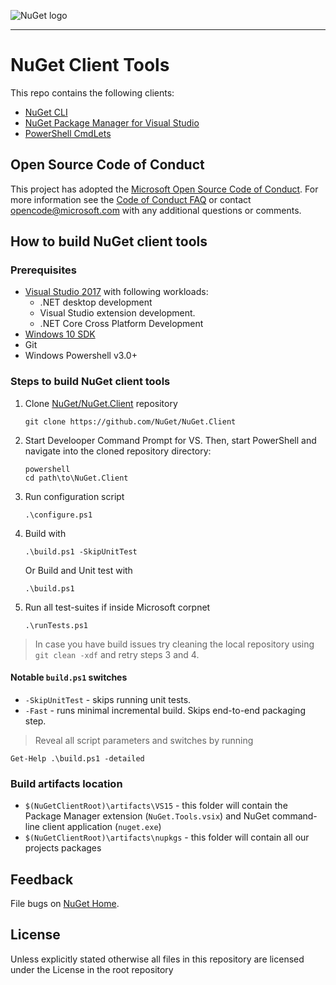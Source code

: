 ﻿![NuGet logo](https://raw.githubusercontent.com/NuGet/Home/dev/resources/nuget.png)

-----

# NuGet Client Tools

This repo contains the following clients:
  * [NuGet CLI](https://docs.microsoft.com/nuget/tools/nuget-exe-cli-reference)
  * [NuGet Package Manager for Visual Studio](https://docs.microsoft.com/nuget/tools/package-manager-ui)
  * [PowerShell CmdLets](https://docs.microsoft.com/nuget/tools/powershell-reference)

## Open Source Code of Conduct

This project has adopted the [Microsoft Open Source Code of Conduct](https://opensource.microsoft.com/codeofconduct/). For more information see the [Code of Conduct FAQ](https://opensource.microsoft.com/codeofconduct/faq/) or contact [opencode@microsoft.com](mailto:opencode@microsoft.com) with any additional questions or comments.

## How to build NuGet client tools

### Prerequisites
- [Visual Studio 2017](https://www.visualstudio.com)
  with following workloads:
    - .NET desktop development
    - Visual Studio extension development.
    - .NET Core Cross Platform Development
- [Windows 10 SDK](https://dev.windows.com/en-US/downloads/windows-10-sdk)
- Git
- Windows Powershell v3.0+

### Steps to build NuGet client tools

1. Clone [NuGet/NuGet.Client](https://github.com/nuget/nuget.client) repository

    `git clone https://github.com/NuGet/NuGet.Client`

2. Start Develooper Command Prompt for VS. Then, start PowerShell and navigate into the cloned repository directory:

    ```shell
    powershell
    cd path\to\NuGet.Client
    ```

3. Run configuration script

    `.\configure.ps1`

4. Build with

    `.\build.ps1 -SkipUnitTest`
    
   Or Build and Unit test with 
   
   `.\build.ps1`

6. Run all test-suites if inside Microsoft corpnet

    `.\runTests.ps1`


> In case you have build issues try cleaning the local repository using `git clean -xdf` and retry steps 3 and 4.

#### Notable `build.ps1` switches
- `-SkipUnitTest` - skips running unit tests.
- `-Fast` - runs minimal incremental build. Skips end-to-end packaging step.

> Reveal all script parameters and switches by running
  ```posh
  Get-Help .\build.ps1 -detailed
  ```

### Build artifacts location
- `$(NuGetClientRoot)\artifacts\VS15` - this folder will contain the Package Manager extension (`NuGet.Tools.vsix`) and NuGet command-line client application (`nuget.exe`)
- `$(NuGetClientRoot)\artifacts\nupkgs` - this folder will contain all our projects packages

## Feedback

File bugs on [NuGet Home](https://github.com/nuget/home/issues).

## License

Unless explicitly stated otherwise all files in this repository are licensed under the License in the root repository
